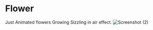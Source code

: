 # Flower
Just Animated flowers
Growing
Sizzling in air effect.
![Screenshot (2)](https://github.com/sukeshnerella/Flower/assets/125778442/f617818e-0789-4f25-a4e2-18ffb456b19f)
